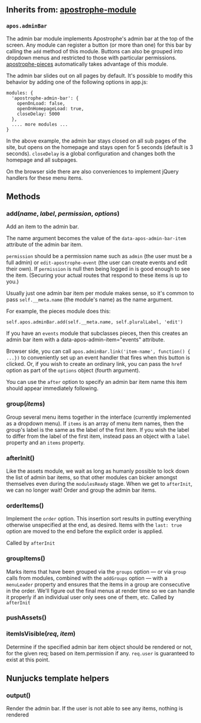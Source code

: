 ## Inherits from: [apostrophe-module](../apostrophe-module/README.md)
### `apos.adminBar`
The admin bar module implements Apostrophe's admin bar at the top of the screen. Any module
can register a button (or more than one) for this bar by calling the `add` method of this
module. Buttons can also be grouped into dropdown menus and restricted to those with
particular permissions. [apostrophe-pieces](../apostrophe-pieces/index.html) automatically
takes advantage of this module.

The admin bar slides out on all pages by default. It's possible to modify this behavior
by adding one of the following options in app.js:
```
modules: {
  'apostrophe-admin-bar': {
    openOnLoad: false,
    openOnHomepageLoad: true,
    closeDelay: 5000
  },
  .... more modules ...
}
```
In the above example, the admin bar stays closed on all sub pages of the site, but opens on the
homepage and stays open for 5 seconds (default is 3 seconds).
`closeDelay` is a global configuration and changes both the homepage and all subpages.

On the browser side there are also conveniences to implement jQuery handlers for these
menu items.


## Methods
### add(*name*, *label*, *permission*, *options*)
Add an item to the admin bar.

The name argument becomes the value of the `data-apos-admin-bar-item`
attribute of the admin bar item.

`permission` should be a permission name such as `admin`
(the user must be a full admin) or `edit-apostrophe-event`
(the user can create events and edit their own). If
`permission` is null then being logged in is
good enough to see the item. (Securing your actual routes that
respond to these items is up to you.)

Usually just one admin bar item per module makes sense, so it's
common to pass `self.__meta.name` (the module's name) as the name argument.

For example, the pieces module does this:

```
self.apos.adminBar.add(self.__meta.name, self.pluralLabel, 'edit')
```

If you have an `events` module that subclasses pieces, then this
creates an admin bar item with a data-apos-admin-item="events" attribute.

Browser side, you can call `apos.adminBar.link('item-name', function() { ...})`
to conveniently set up an event handler that fires when this button is clicked.
Or, if you wish to create an ordinary link, you can pass the `href` option
as part of the `options` object (fourth argument).

You can use the `after` option to specify an admin bar item name
this item should appear immediately following.
### group(*items*)
Group several menu items together in the interface (currently
implemented as a dropdown menu). If `items` is an array of menu
item names, then the group's label is the same as the label of
the first item. If you wish the label to differ from the label
of the first item, instead pass an object with a `label` property
and an `items` property.
### afterInit()
Like the assets module, we wait as long as humanly possible
to lock down the list of admin bar items, so that other modules
can bicker amongst themselves even during the `modulesReady` stage.
When we get to `afterInit`, we can no longer wait! Order and
group the admin bar items.
### orderItems()
Implement the `order` option. This insertion sort results
in putting everything otherwise unspecified at the end, as desired.
Items with the `last: true` option are moved to the end before the
explicit order is applied.

Called by `afterInit`
### groupItems()
Marks items that have been grouped via the `groups` option — or via
`group` calls from modules, combined with the `addGroups` option —
with a `menuLeader` property and ensures that the items in a group
are consecutive in the order. We'll figure out the final menus at
render time so we can handle it properly if an individual
user only sees one of them, etc. Called by `afterInit`
### pushAssets()

### itemIsVisible(*req*, *item*)
Determine if the specified admin bar item object should
be rendered or not, for the given req; based on item.permission
if any. `req.user` is guaranteed to exist at this point.
## Nunjucks template helpers
### output()
Render the admin bar. If the user is not able to see any items,
nothing is rendered
